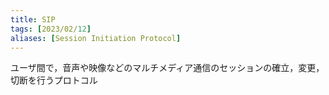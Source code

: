```yaml
---
title: SIP
tags: [2023/02/12]
aliases: [Session Initiation Protocol]
---
```


ユーザ間で，音声や映像などのマルチメディア通信のセッションの確立，変更，切断を行うプロトコル